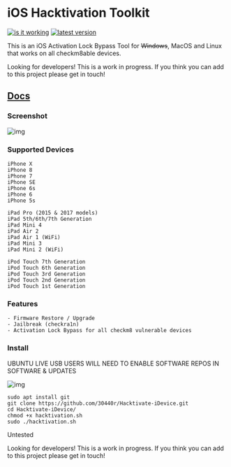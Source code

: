 # iOS Hacktivation Toolkit

<a href="https://github.com/30440r/hackivate"><img src="https://badgen.net/badge/Working%20on%20latest%20version/No/red" alt="is it working"></a>
<a href="https://github.com/30440r/hackivate"><img src="https://badgen.net/badge/Latest%20Supported%20Version/14.8/orange" alt="latest version"></a>

This is an iOS Activation Lock Bypass Tool for ~~Windows~~, MacOS and Linux that works on all checkm8able devices. 

Looking for developers! This is a work in progress. If you think you can add to this project please get in touch!

## [Docs](http://30440r.xyz/Hacktivate-iDevice/Docs)

### Screenshot

![img](https://i.ibb.co/jgvSLZm/hfhfghfgfghgh.png)

### Supported Devices

```
iPhone X
iPhone 8
iPhone 7
iPhone SE
iPhone 6s
iPhone 6
iPhone 5s

iPad Pro (2015 & 2017 models)
iPad 5th/6th/7th Generation
iPad Mini 4
iPad Air 2
iPad Air 1 (WiFi)
iPad Mini 3
iPad Mini 2 (WiFi)

iPod Touch 7th Generation
iPod Touch 6th Generation
iPod Touch 3rd Generation
iPod Touch 2nd Generation
iPod Touch 1st Generation
```

### Features


```
- Firmware Restore / Upgrade
- Jailbreak (checkra1n)
- Activation Lock Bypass for all checkm8 vulnerable devices
```

### Install

UBUNTU LIVE USB USERS WILL NEED TO ENABLE SOFTWARE REPOS IN SOFTWARE & UPDATES

![img](https://i.imgur.com/05scg8J.png)


```
sudo apt install git
git clone https://github.com/30440r/Hacktivate-iDevice.git
cd Hacktivate-iDevice/
chmod +x hacktivation.sh
sudo ./hacktivation.sh
```

Untested

Looking for developers! This is a work in progress. If you think you can add to this project please get in touch!

